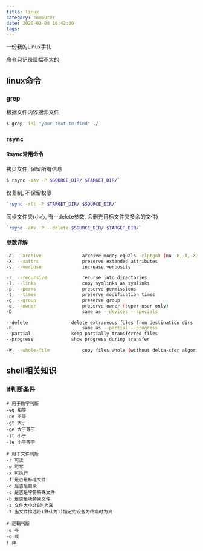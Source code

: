 ```yaml
---
title: linux
category: computer
date: 2020-02-08 16:42:06
tags:
---
```


一份我的Linux手扎

命令只记录篇幅不大的

<!-- more -->

## linux命令

### grep

根据文件内容搜索文件

```bash
$ grep -iRl "your-text-to-find" ./
```

### rsync

#### Rsync常用命令

拷贝文件, 保留所有信息

```bash
$ rsync -aXv -P $SOURCE_DIR/ $TARGET_DIR/`
```

仅复制, 不保留权限

```bash
`rsync -rlt -P $TARGET_DIR/ $SOURCE_DIR/`
```

同步文件夹(小心, 有--delete参数, 会删光目标文件夹多余的文件)

```bash
`rsync -aXv -P --delete $SOURCE_DIR/ $TARGET_DIR/`
```

#### 参数详解

```bash
-a, --archive               archive mode; equals -rlptgoD (no -H,-A,-X)
-X, --xattrs                preserve extended attributes
-v, --verbose               increase verbosity

-r, --recursive             recurse into directories
-l, --links                 copy symlinks as symlinks
-p, --perms                 preserve permissions
-t, --times                 preserve modification times
-g, --group                 preserve group
-o, --owner                 preserve owner (super-user only)
-D                          same as --devices --specials

--delete                delete extraneous files from destination dirs
-P                          same as --partial --progress
--partial               keep partially transferred files
--progress              show progress during transfer

-W, --whole-file            copy files whole (without delta-xfer algorithm)
```

## shell相关知识

### if判断条件

```
# 用于数字判断
-eq 相等
-ne 不等
-gt 大于
-ge 大于等于
-lt 小于
-le 小于等于

# 用于文件判断
-r 可读
-w 可写
-x 可执行
-f 是否是标准文件
-d 是否是目录
-c 是否是字符特殊文件
-b 是否是块特殊文件
-s 文件大小非0时为真
-t 当文件描述符(默认为1)指定的设备为终端时为真

# 逻辑判断
-a 与
-o 或
! 非
```